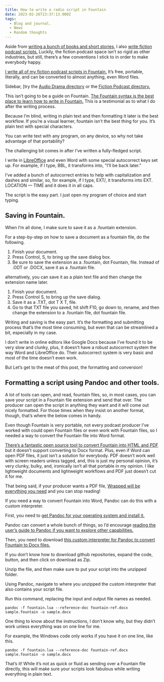 ```yaml
---
title: How to write a radio script in Fountain
date: 2023-02-26T23:37:13.000Z
tags:
  - Blog and journal.
  - News
  - Random thoughts
---
```


Aside from [writing a bunch of books and short stories,](https://robertkingett.com/writings/) I also [write fiction podcast scripts.](https://robertkingett.com/category/audio/) Luckily, the fiction podcast space isn’t so rigid as other industries, but still, there’s a few conventions I stick to in order to make everybody happy.

[I write all of my fiction podcast scripts in Fountain.](https://fountain.io/howto) It’s free, portable, literally, and can be converted to almost anything, even Word files.

Sidebar, \[try the [Audio Drama directory](http://audio-drama.com/doku.php) or the [Fiction Podcast directory.](https://fictionpodcasts.com/)

This isn’t going to be a guide on Fountain. [The Fountain syntax is the best place to learn how to write in Fountain.](https://fountain.io/syntax) This is a testimonial as to what I do after the writing process.

Because I’m blind, writing in plain text and then formatting it later is the best workflow. If you’re a visual learner, fountain isn’t the best thing for you. It’s plain text with special characters.

You can write text with any program, on any device, so why not take advantage of that portability?

The challenging bit comes in after I’ve written a fully-fledged script.

I write in [LibreOffice](https://www.libreoffice.org/download/download-libreoffice/) and even Word with some special autocorrect keys set up. For example, if I type, BBL, it transforms into, "I’ll be back later."

I’ve added a bunch of autocorrect entries to help with capitalization and dashes and similar, so, for example, if I type, EXT/, it transforms into EXT. LOCATION — TIME and it does it in all caps.

The script is the easy part. I just open my program of choice and start typing.

## Saving in Fountain.

When I’m all done, I make sure to save it as a .fountain extension.

For a step-by-step on how to save a document as a fountain file, do the following.

1.  Finish your document.
2.  Press Control, S, to bring up the save dialog box.
3.  Be sure to save the extension as a .fountain, dot Fountain, file. Instead of .ODT or .DOCX, save it as a .fountain file.

alternatively, you can save it as a plain text file and then change the extension name later.

1.  Finish your document.
2.  Press Control S, to bring up the save dialog.
3.  Save it as a .TXT, dot T X T, file.
4.  Go to that TXT file you saved, hit shift F10, go down to, rename, and then change the extension to a .fountain file, dot fountain file.

Writing and saving is the easy part. It’s the formatting and submitting process that’s the most time consuming, but even that can be streamlined a bit, especially in my case.

I don’t write in online editors like Google Docs because I’ve found it to be very slow and clunky, plus, it doesn’t have a robust autocorrect system the way Word and LibreOffice do. Their autocorrect system is very basic and most of the time doesn’t even work.

But Let’s get to the meat of this post, the formatting and conversion!

## Formatting a script using Pandoc and other tools.

A lot of tools can open, and read, fountain files, so, in most cases, you can save your script in a Fountain file extension and send that over. The producer can open the script in anything they want and it will come out nicely formatted. For those times when they insist on another format, though, that’s where the below comes in handy.

Even though Fountain is very portable, not every podcast producer I’ve worked with could open Fountain files or even work with Fountain files, so I needed a way to convert the Fountain file into Word format.

[There’s a fantastic open source tool to convert Fountain into HTML and PDF](https://github.com/Wraparound/wrap) but it doesn’t support converting to Docx format. Plus, even if Word can open PDF files, it just isn’t a solution for everybody. PDF doesn’t work well with screen readers unless tagged, and, this is just my personal opinion, it’s very clunky, bulky, and, ironically isn’t all that portable in my opinion. I like lightweight documents and lightweight workflows and PDF just doesn’t cut it for me.

That being said, if your producer wants a PDF file, [Wrapped will be everything you need](https://github.com/Wraparound/wrap) and you can stop reading!

If you need a way to convert Fountain into Word, Pandoc can do this with a custom interpreter.

First, you need to [get Pandoc for your operating system and install it.](https://pandoc.org/installing.html)

Pandoc can convert a whole bunch of things, so I’d encourage [reading the user’s guide to Pandoc if you want to explore other capabilities.](https://pandoc.org/getting-started.html)

Then, you need to download [this custom interpreter for Pandoc to convert Fountain to Docx files.](https://github.com/pandoc/pandoc-fountain)

If you don’t know how to download github repositories, expand the code, button, and then click on download as Zip.

Unzip the file, and then make sure to put your script into the unzipped folder.

Using Pandoc, navigate to where you unzipped the custom interpreter that also contains your script file.

Run this command, replacing the input and output file names as needed.

`pandoc -f fountain.lua --reference-doc fountain-ref.docx sample.fountain -o sample.docx`

One thing to know about the instructions, I don’t know why, but they didn’t work unless everything was on one line for me.

For example, the Windows code only works if you have it on one line, like this.

`pandoc -f fountain.lua --reference-doc fountain-ref.docx sample.fountain -o sample.docx`

That’s it! While it’s not as quick or fluid as sending over a Fountain file directly, this will make sure your scripts look fabulous while writing everything in plain text.
